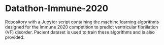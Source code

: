# Datathon-Immune-2020
Repository with a Jupyter script containing the machine learning algorithms designed for the Immune 2020 competition to predict ventricular fibrillation (VF) disorder. Pacient dataset is used to train these algorithms and is also provided.
